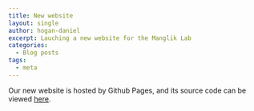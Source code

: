 ```yaml
---
title: New website
layout: single
author: hogan-daniel
excerpt: Lauching a new website for the Manglik Lab
categories:
  - Blog posts
tags:
  - meta
---
```


Our new website is hosted by Github Pages, and its source code can be viewed [here](https://github.com/mangliklab/mangliklab.github.io/).
